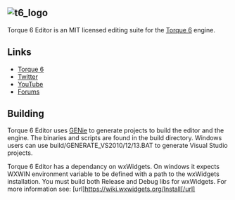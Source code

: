 ![t6_logo](http://i.imgur.com/xHh9MAY.png)
-------

Torque 6 Editor is an MIT licensed editing suite for the [Torque 6](https://github.com/andr3wmac/Torque6/) engine.

Links
--------

 - [Torque 6](https://github.com/andr3wmac/Torque6/)
 - [Twitter](https://twitter.com/torque6engine)
 - [YouTube](https://www.youtube.com/channel/UCD--TmjTZU9FstD5yg4yKDg)
 - [Forums](http://forums.torque3d.org/viewforum.php?f=32)

Building
--------

Torque 6 Editor uses [GENie](https://github.com/bkaradzic/genie) to generate projects to build the editor and the engine.  The binaries and scripts are found in the build directory. Windows users can use build/GENERATE_VS2010/12/13.BAT to generate Visual Studio projects. 

Torque 6 Editor has a dependancy on wxWidgets. On windows it expects WXWIN environment variable to be defined with a path to the wxWidgets installation. You must build both Release and Debug libs for wxWidgets. For more information see: [url]https://wiki.wxwidgets.org/Install[/url]
